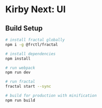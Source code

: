 # Kirby Next: UI

## Build Setup

``` bash
# install fractal globally
npm i -g @frctl/fractal

# install dependencies
npm install

# run webpack 
npm run dev

# run fractal
fractal start --sync

# build for production with minification
npm run build
```
